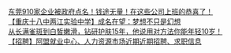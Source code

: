   
[东莞910家企业被政府点名！钱途无量！在这些公司上班的恭喜了！](http://www.dianyue.me/archives/806/ao864o4ewwhb0zzs/)  
[【重庆十八中两江实验中学】成名在望：梦想不只是幻想](http://www.dianyue.me/archives/059/6gz8jov3h01gy8vt/)  
[从长满雀斑到白皙嫩滑，钻研护肤15年，他说用对方法你能年轻10岁！](http://www.dianyue.me/archives/402/cwd7qz9dwc3j8fpp/)  
[【招聘】阿盟就业中心、人力资源市场近期近期招聘、求职信息](http://www.dianyue.me/archives/906/2bfeq02nhk0zfyi3/)